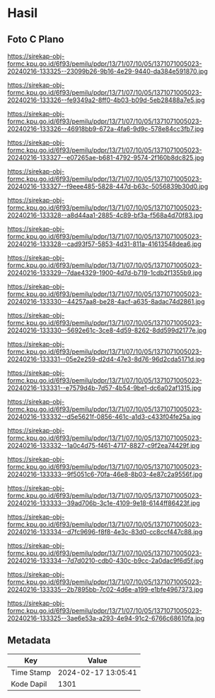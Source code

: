 # Hasil

## Foto C Plano

https://sirekap-obj-formc.kpu.go.id/6f93/pemilu/pdpr/13/71/07/10/05/1371071005023-20240216-133325--23099b26-9b16-4e29-9440-da384e591870.jpg

https://sirekap-obj-formc.kpu.go.id/6f93/pemilu/pdpr/13/71/07/10/05/1371071005023-20240216-133326--fe9349a2-8ff0-4b03-b09d-5eb28488a7e5.jpg

https://sirekap-obj-formc.kpu.go.id/6f93/pemilu/pdpr/13/71/07/10/05/1371071005023-20240216-133326--46918bb9-672a-4fa6-9d9c-578e84cc3fb7.jpg

https://sirekap-obj-formc.kpu.go.id/6f93/pemilu/pdpr/13/71/07/10/05/1371071005023-20240216-133327--e07265ae-b681-4792-9574-2f160b8dc825.jpg

https://sirekap-obj-formc.kpu.go.id/6f93/pemilu/pdpr/13/71/07/10/05/1371071005023-20240216-133327--f9eee485-5828-447d-b63c-5056839b30d0.jpg

https://sirekap-obj-formc.kpu.go.id/6f93/pemilu/pdpr/13/71/07/10/05/1371071005023-20240216-133328--a8d44aa1-2885-4c89-bf3a-f568a4d70f83.jpg

https://sirekap-obj-formc.kpu.go.id/6f93/pemilu/pdpr/13/71/07/10/05/1371071005023-20240216-133328--cad93f57-5853-4d31-811a-41613548dea6.jpg

https://sirekap-obj-formc.kpu.go.id/6f93/pemilu/pdpr/13/71/07/10/05/1371071005023-20240216-133329--7dae4329-1900-4d7d-b719-1cdb2f1355b9.jpg

https://sirekap-obj-formc.kpu.go.id/6f93/pemilu/pdpr/13/71/07/10/05/1371071005023-20240216-133330--44257aa8-be28-4acf-a635-8adac74d2861.jpg

https://sirekap-obj-formc.kpu.go.id/6f93/pemilu/pdpr/13/71/07/10/05/1371071005023-20240216-133330--5692e61c-3ce8-4d59-8262-8dd599d2177e.jpg

https://sirekap-obj-formc.kpu.go.id/6f93/pemilu/pdpr/13/71/07/10/05/1371071005023-20240216-133331--05e2e259-d2d4-47e3-8d76-96d2cda5171d.jpg

https://sirekap-obj-formc.kpu.go.id/6f93/pemilu/pdpr/13/71/07/10/05/1371071005023-20240216-133331--e7579d4b-7d57-4b54-9be1-dc6a02af1315.jpg

https://sirekap-obj-formc.kpu.go.id/6f93/pemilu/pdpr/13/71/07/10/05/1371071005023-20240216-133332--d5e5621f-0856-461c-a1d3-c433f04fe25a.jpg

https://sirekap-obj-formc.kpu.go.id/6f93/pemilu/pdpr/13/71/07/10/05/1371071005023-20240216-133332--1a0c4d75-f461-4717-8827-c9f2ea74429f.jpg

https://sirekap-obj-formc.kpu.go.id/6f93/pemilu/pdpr/13/71/07/10/05/1371071005023-20240216-133333--9f5051c6-70fa-46e8-8b03-4e87c2a9556f.jpg

https://sirekap-obj-formc.kpu.go.id/6f93/pemilu/pdpr/13/71/07/10/05/1371071005023-20240216-133333--39ad706b-3c1e-4109-9e18-6144ff86423f.jpg

https://sirekap-obj-formc.kpu.go.id/6f93/pemilu/pdpr/13/71/07/10/05/1371071005023-20240216-133334--d7fc9696-f8f8-4e3c-83d0-cc8ccf447c88.jpg

https://sirekap-obj-formc.kpu.go.id/6f93/pemilu/pdpr/13/71/07/10/05/1371071005023-20240216-133334--7d7d0210-cdb0-430c-b9cc-2a0dac9f6d5f.jpg

https://sirekap-obj-formc.kpu.go.id/6f93/pemilu/pdpr/13/71/07/10/05/1371071005023-20240216-133335--2b7895bb-7c02-4d6e-a199-e1bfe4967373.jpg

https://sirekap-obj-formc.kpu.go.id/6f93/pemilu/pdpr/13/71/07/10/05/1371071005023-20240216-133325--3ae6e53a-a293-4e94-91c2-6766c68610fa.jpg


## Metadata

| Key        | Value               |
| ---------- | ------------------- |
| Time Stamp | 2024-02-17 13:05:41 |
| Kode Dapil | 1301                |



